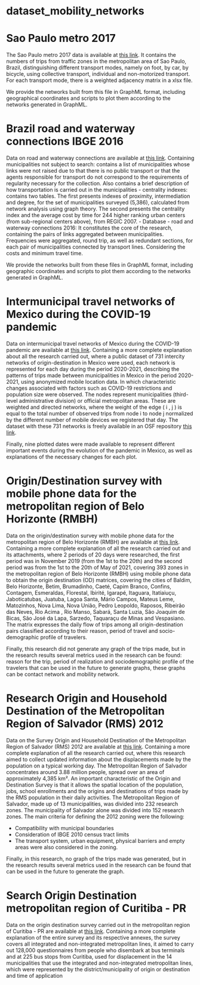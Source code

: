 # dataset_mobility_networks
 
# Sao Paulo metro 2017

The Sao Paulo metro 2017 data is available at [this link](https://www.metro.sp.gov.br/pesquisa-od/). It contains the numbers of trips from traffic zones in the metropolitan area of Sao Paulo, Brazil, distinguishing different transport modes, namely on foot, by car, by bicycle, using collective transport, individual and non-motorized transport. For each transport mode, there is a weighted adjacency matrix in a xlsx file. 

We provide the networks built from this file in GraphML format, including geographical coordinates and scripts to plot them according to the networks generated in GraphML.

# Brazil road and waterway connections IBGE 2016

Data on road and waterway connections are available at [this link](https://www.ibge.gov.br/geociencias/organizacao-do-territorio/redes-e-fluxos-geograficos/15794-rodoviarias-e-hidroviarias?=&t=downloads). Containing municipalities not subject to
search: contains a list of municipalities whose links were not raised due to that there is no public transport or that the agents responsible for transport do not correspond to the requirements of regularity necessary for the collection. Also contains a brief description of how transportation is carried out in the municipalities - centrality indexes: contains two tables. The first presents indexes of proximity, intermediation and degree, for the set of municipalities surveyed (5,386), calculated from network analysis using graph theory. The second presents the centrality index and the average cost by time for 244 higher ranking urban centers (from sub-regional centers above), from REGIC 2007. - Database - road and waterway connections 2016: It constitutes the core of the research, containing the pairs of links aggregated between municipalities. Frequencies were aggregated, round trip, as well as redundant sections, for each pair of municipalities connected by transport lines. Considering the costs and minimum travel time.

We provide the networks built from these files in GraphML format, including geographic coordinates and scripts to plot them according to the networks generated in GraphML.

# Intermunicipal travel networks of Mexico during the COVID-19 pandemic

Data on intermunicipal travel networks of Mexico during the COVID-19 pandemic are available at [this link](https://www.nature.com/articles/s41598-023-35542-5). Containing a more complete explanation about all the research carried out, where a public dataset of 731 intercity networks of origin-destination in Mexico were used, each network is represented for each day during the period 2020-2021, describing the patterns of trips made between municipalities in Mexico in the period 2020-2021, using anonymized mobile location data. In which characteristic changes associated with factors such as COVID-19 restrictions and population size were observed. The nodes represent municipalities (third-level administrative division) or official metropolitan areas. These are weighted and directed networks, where the weight of the edge ( i , j ) is equal to the total number of observed trips from node i to node j normalized by the different number of mobile devices we registered that day. The dataset with these 731 networks is freely available in an OSF repository [this link](http://dx.doi.org/10.17605/OSF.IO/42XQZ).

Finally, nine plotted dates were made available to represent different important events during the evolution of the pandemic in Mexico, as well as explanations of the necessary changes for each plot.

# Origin/Destination survey with mobile phone data for the metropolitan region of Belo Horizonte (RMBH)

Data on the origin/destination survey with mobile phone data for the metropolitan region of Belo Horizonte (RMBH) are available at [this link](http://www.agenciarmbh.mg.gov.br/pesquisa-od/). Containing a more complete explanation of all the research carried out and its attachments, where 2 periods of 20 days were researched, the first period was in November 2019 (from the 1st to the 20th) and the second period was from the 1st to the 20th of May of 2021, covering 393 zones in the metropolitan region of Belo Horizonte (RMBH) using mobile phone data to obtain the origin destination (OD) matrices, covering the cities of Baldim, Belo Horizonte, Betim, Brumadinho, Caeté, Capim Branco, Confins, Contagem, Esmeraldas, Florestal, Ibirité, Igarapé, Itaguara, Itatiaiuçu, Jaboticatubas, Juatuba, Lagoa Santa, Mário Campos, Mateus Leme, Matozinhos, Nova Lima, Nova União, Pedro Leopoldo, Raposos, Ribeirão das Neves, Rio Acima , Rio Manso, Sabará, Santa Luzia, São Joaquim de Bicas, São José da Lapa, Sarzedo, Taquaraçu de Minas and Vespasiano. The matrix expresses the daily flow of trips among all origin-destination pairs classified according to their reason, period of travel and socio-demographic profile of travelers.

Finally, this research did not generate any graph of the trips made, but in the research results several metrics used in the research can be found: reason for the trip, period of realization and sociodemographic profile of the travelers that can be used in the future to generate graphs, these graphs can be contact network and mobility network.

# Research Origin and Household Destination of the Metropolitan Region of Salvador (RMS) 2012

Data on the Survey Origin and Household Destination of the Metropolitan Region of Salvador (RMS) 2012 are available at [this link](http://www.infraestrutura.ba.gov.br/modules/conteudo/conteudo.php?conteudo=16). Containing a more complete explanation of all the research carried out, where this research aimed to collect updated information about the displacements made by the population on a typical working day. The Metropolitan Region of Salvador concentrates around 3.88 million people, spread over an area of approximately 4,385 km².
An important characteristic of the Origin and Destination Survey is that it allows the spatial location of the population, jobs, school enrollments and the origins and destinations of trips made by the RMS population in their daily activities. The Metropolitan Region of Salvador, made up of 13 municipalities, was divided into 232 research zones. The municipality of Salvador alone was divided into 152 research zones. The main criteria for defining the 2012 zoning were the following:
- Compatibility with municipal boundaries
- Consideration of IBGE 2010 census tract limits
- The transport system, urban equipment, physical barriers and empty areas were also considered in the zoning.

Finally, in this research, no graph of the trips made was generated, but in the research results several metrics used in the research can be found that can be used in the future to generate the graph.

# Search Origin Destination metropolitan region of Curitiba - PR

Data on the origin destination survey carried out in the metropolitan region of Curitiba - PR are available at [this link](https://www.amep.pr.gov.br/Pagina/Pesquisa-origemdestino). Containing a more complete explanation of the entire survey and its respective annexes, the survey covers all integrated and non-integrated metropolitan lines, it aimed to carry out 128,000 questionnaires from people who disembark at bus terminals and at 225 bus stops from Curitiba, used for displacement in the 14 municipalities that use the integrated and non-integrated metropolitan lines, which were represented by the district/municipality of origin or destination and time of application
